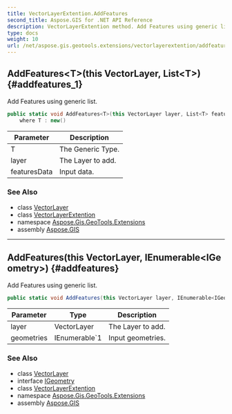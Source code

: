 ```yaml
---
title: VectorLayerExtention.AddFeatures
second_title: Aspose.GIS for .NET API Reference
description: VectorLayerExtention method. Add Features using generic list
type: docs
weight: 10
url: /net/aspose.gis.geotools.extensions/vectorlayerextention/addfeatures/
---
```

## AddFeatures&lt;T&gt;(this VectorLayer, List&lt;T&gt;) {#addfeatures_1}

Add Features using generic list.

```csharp
public static void AddFeatures<T>(this VectorLayer layer, List<T> featuresData)
    where T : new()
```

| Parameter | Description |
| --- | --- |
| T | The Generic Type. |
| layer | The Layer to add. |
| featuresData | Input data. |

### See Also

* class [VectorLayer](../../../aspose.gis/vectorlayer/)
* class [VectorLayerExtention](../)
* namespace [Aspose.Gis.GeoTools.Extensions](../../vectorlayerextention/)
* assembly [Aspose.GIS](../../../)

---

## AddFeatures(this VectorLayer, IEnumerable&lt;IGeometry&gt;) {#addfeatures}

Add Features using generic list.

```csharp
public static void AddFeatures(this VectorLayer layer, IEnumerable<IGeometry> geometries)
```

| Parameter | Type | Description |
| --- | --- | --- |
| layer | VectorLayer | The Layer to add. |
| geometries | IEnumerable`1 | Input geometries. |

### See Also

* class [VectorLayer](../../../aspose.gis/vectorlayer/)
* interface [IGeometry](../../../aspose.gis.geometries/igeometry/)
* class [VectorLayerExtention](../)
* namespace [Aspose.Gis.GeoTools.Extensions](../../vectorlayerextention/)
* assembly [Aspose.GIS](../../../)



